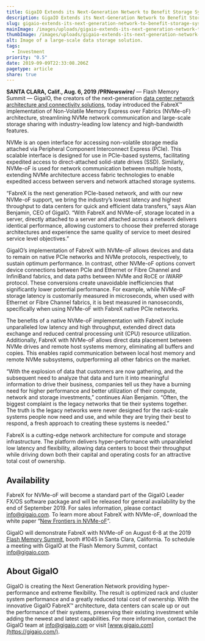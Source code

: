```yaml
---
title: GigaIO Extends its Next-Generation Network to Benefit Storage Systems
description: GigaIO Extends its Next-Generation Network to Benefit Storage Systems
slug: gigaio-extends-its-next-generation-network-to-benefit-storage-systems
mainImage: /images/uploads/gigaio-extends-its-next-generation-network-to-benefit-storage-systems-featured.jpg
thumbImage: /images/uploads/gigaio-extends-its-next-generation-network-to-benefit-storage-systems-thumb.jpg
alt: Image of a large-scale data storage solution.
tags:
  - Investment
priority: "0.5"
date: 2019-09-09T22:33:08.206Z
pagetype: article
share: true
---
```

**SANTA CLARA, Calif., Aug. 6, 2019 /PRNewswire/** — Flash Memory Summit — GigaIO, the creators of the next-generation [data center network architecture and connectivity solutions](https://gigaio.com/), today introduced the FabreX™ implementation of Non-Volatile Memory Express over Fabrics (NVMe-oF) architecture, streamlining NVMe network communication and large-scale storage sharing with industry-leading low latency and high-bandwidth features.

NVMe is an open interface for accessing non-volatile storage media attached via Peripheral Component Interconnect Express (PCIe).  This scalable interface is designed for use in PCIe-based systems, facilitating expedited access to direct-attached solid-state drives (SSD). Similarly, NVMe-oF is used for network communication between multiple hosts, extending NVMe architecture access fabric technologies to enable expedited access between servers and network attached storage systems.

“FabreX is the next generation PCIe-based network, and with our new NVMe-oF support, we bring the industry’s lowest latency and highest throughput to data centers for quick and efficient data transfers,” says Alan Benjamin, CEO of GigaIO.  “With FabreX and NVMe-oF, storage located in a server, directly attached to a server and attached across a network delivers identical performance, allowing customers to choose their preferred storage architectures and experience the same quality of service to meet desired service level objectives.”

GigaIO’s implementation of FabreX with NVMe-oF allows devices and data to remain on native PCIe networks and NVMe protocols, respectively, to sustain optimum performance. In contrast, other NVMe-oF options convert device connections between PCIe and Ethernet or Fibre Channel and InfiniBand fabrics, and data paths between NVMe and RoCE or iWARP protocol. These conversions create unavoidable inefficiencies that significantly lower potential performance. For example, while NVMe-oF storage latency is customarily measured in microseconds, when used with Ethernet or Fibre Channel fabrics, it is best measured in nanoseconds, specifically when using NVMe-oF with FabreX native PCIe networks.

The benefits of a native NVMe-oF implementation with FabreX include unparalleled low latency and high throughput, extended direct data exchange and reduced central processing unit (CPU) resource utilization. Additionally, FabreX with NVMe-oF allows direct data placement between NVMe drives and remote host systems memory, eliminating all buffers and copies. This enables rapid communication between local host memory and remote NVMe subsystems, outperforming all other fabrics on the market.

“With the explosion of data that customers are now gathering, and the subsequent need to analyze that data and turn it into meaningful information to drive their business, companies tell us they have a burning need for higher performance and better utilization of their compute, network and storage investments,” continues Alan Benjamin.  “Often, the biggest complaint is the legacy networks that tie their systems together.  The truth is the legacy networks were never designed for the rack-scale systems people now need and use, and while they are trying their best to respond, a fresh approach to creating these systems is needed.”

FabreX is a cutting-edge network architecture for compute and storage infrastructure. The platform delivers hyper-performance with unparalleled low latency and flexibility, allowing data centers to boost their throughput while driving down both their capital and operating costs for an attractive total cost of ownership.

## Availability

FabreX for NVMe-oF will become a standard part of the GigaIO Leader FX/OS software package and will be released for general availability by the end of September 2019. For sales information, please contact [info@gigaio.com](<mailto: info@gigaio.com>). To learn more about FabreX with NVMe-oF, download the white paper “[New Frontiers in NVMe-oF](http://gigaio.com/wp-content/uploads/2019/05/GigaIO-FabreX-and-NVME-oF-Final.pdf)”.

GigaIO will demonstrate FabreX with NVMe-oF on August 6-8 at the 2019 [Flash Memory Summit](https://www.flashmemorysummit.com/), booth #1045 in Santa Clara, California. To schedule a meeting with GigaIO at the Flash Memory Summit, contact [info@gigaio.com](<mailto: info@gigaio.com>).

## About GigaIO

GigaIO is creating the Next Generation Network providing hyper-performance and extreme flexibility.  The result is optimized rack and cluster system performance and a greatly reduced total cost of ownership. With the innovative GigaIO FabreX™ architecture, data centers can scale up or out the performance of their systems, preserving their existing investment while adding the newest and latest capabilities. For more information, contact the GigaIO team at [info@gigaio.com](<mailto: info@gigaio.com>) or visit [www.gigaio.com](https://gigaio.com/).